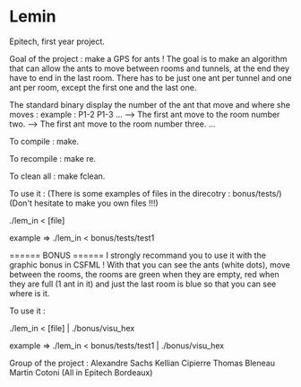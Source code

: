 # Lemin

Epitech, first year project.

Goal of the project : make a GPS for ants ! The goal is to make an algorithm that can allow the ants to move between rooms and tunnels, at the end they have to end in the last room.
There has to be just one ant per tunnel and one ant per room, except the first one and the last one.

The standard binary display the number of the ant that move and where she moves :
example : 
P1-2
P1-3
...
--> The first ant move to the room number two.
--> The first ant move to the room number three.
...

To compile : make.

To recompile : make re.

To clean all : make fclean.

To use it :
(There is some examples of files in the direcotry : bonus/tests/)
(Don't hesitate to make you own files !!!)

./lem_in < [file]

example => ./lem_in < bonus/tests/test1

====== BONUS ======
I strongly recommand you to use it with the graphic bonus in CSFML ! With that you can see the ants (white dots), move between the rooms, the rooms are green when they are empty, red when they are full (1 ant in it) and just the last room is blue so that you can see where is it.

To use it :

./lem_in < [file] | ./bonus/visu_hex

example => ./lem_in < bonus/tests/test1 | ./bonus/visu_hex


Group of the project :
Alexandre Sachs
Kellian Cipierre
Thomas Bleneau
Martin Cotoni
(All in Epitech Bordeaux)
